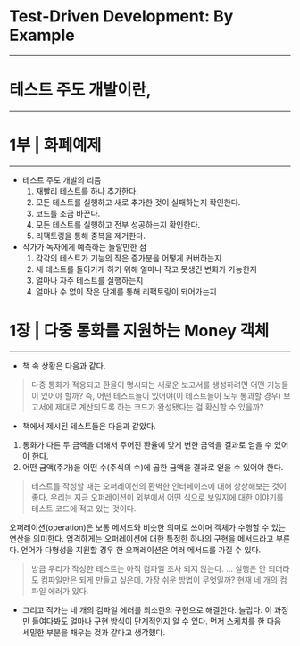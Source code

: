# Test-Driven Development: By Example

---

# 테스트 주도 개발이란,

---

# 1부 | 화폐예제

---

- 테스트 주도 개발의 리듬
    1. 재빨리 테스트를 하나 추가한다.
    2. 모든 테스트를 실행하고 새로 추가한 것이 실패하는지 확인한다.
    3. 코드를 조금 바꾼다.
    4. 모든 테스트를 실행하고 전부 성공하는지 확인한다.
    5. 리팩토링을 통해 중복을 제거한다.
- 작가가 독자에게 예측하는 놀랄만한 점
    1. 각각의 테스트가 기능의 작은 증가분을 어떻게 커버하는지
    2. 새 테스트를 돌아가게 하기 위해 얼마나 작고 못생긴 변화가 가능한지
    3. 얼마나 자주 테스트를 실행하는지
    4. 얼마나 수 없이 작은 단계를 통해 리팩토링이 되어가는지

# 1장 | 다중 통화를 지원하는 Money 객체

---

- 책 속 상황은 다음과 같다.

> 다중 통화가 적용되고 환율이 명시되는 새로운 보고서를 생성하려면 어떤 기능들이 있어야 할까?
즉, 어떤 테스트들이 있어야(이 테스트들이 모두 통과할 경우) 보고서에 제대로 계산되도록 하는 코드가 완성됐다는 걸 확신할 수 있을까?

- 책에서 제시된 테스트들은 다음과 같았다.
1. 통화가 다른 두 금액을 더해서 주어진 환율에 맞게 변한 금액을 결과로 얻을 수 있어야 한다.
2. 어떤 금액(주가)을 어떤 수(주식의 수)에 곱한 금액을 결과로 얻을 수 있어야 한다.

> 테스트를 작성할 때는 오퍼레이션의 환벽한 인터페이스에 대해 상상해보는 것이 좋다. 우리는 지금 오퍼레이션이 외부에서 어떤 식으로 보일지에 대한 이야기를 테스트 코드에 적고 있는 것이다.

오퍼레이션(operation)은 보통 메서드와 비슷한 의미로 쓰이며 객체가 수행할 수 있는 연산을 의미한다. 엄격하게는 오퍼레이션에 대한 특정한 하나의 구현을 메서드라고 부른다. 언어가 다형성을 지원할 경우 한 오퍼레이션은 여러 메서드를 가질 수 있다.

> 방금 우리가 작성한 테스트는 아직 컴파일 조차 되지 않는다. ... 실행은 안 되더라도 컴파일만은 되게 만들고 싶은데, 가장 쉬운 방법이 무엇일까? 현재 네 개의 컴파일 에러가 있다.

- 그리고 작가는 네 개의 컴파일 에러를 최소한의 구현으로 해결한다. 놀랍다. 이 과정만 들여다봐도 얼마나 구현 방식이 단계적인지 알 수 있다. 먼저 스케치를 한 다음 세밀한 부분을 채우는 것과 같다고 생각했다.

>